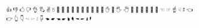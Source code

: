 👍 👎 🖒 🖓 👌 🖏 ✌ 🖔 👋 🤝 👏 🤘 🤟 🤙 🙌 🙏 🖖 🤞 ✋ 🤚 🖐 🖑 🤲 👐 👊 🤛 🤜 🖕 ☜ ☞ ☝ ☟ 🖗 👈 👉 👆 👇 🖘 🖙 🖞 🖟 ☚ ☛ 🖜 🖝 🖢 🖣 🖚 🖛 🖠 🖡